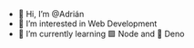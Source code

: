 - 👋 Hi, I’m @Adrián
- 👀 I’m interested in Web Development
- 🌱 I’m currently learning :green_square: Node and :sauropod: Deno

